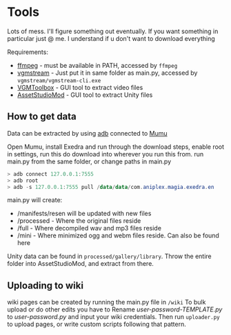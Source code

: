 # Tools
Lots of mess. I'll figure something out eventually.
If you want something in particular just @ me. I understand if u don't want to download everything

Requirements: 
* [ffmpeg](https://ffmpeg.org/download.html) - must be available in PATH, accessed by ``ffmpeg``
* [vgmstream](https://github.com/vgmstream/vgmstream) - Just put it in same folder as main.py, accessed by ``vgmstream/vgmstream-cli.exe``
* [VGMToolbox](https://sourceforge.net/projects/vgmtoolbox/) - GUI tool to extract video files
* [AssetStudioMod](https://github.com/aelurum/AssetStudio) - GUI tool to extract Unity files

## How to get data
Data can be extracted by using [adb](https://medium.com/@yadav-ajay/a-step-by-step-guide-to-setting-up-adb-path-on-windows-0b833faebf18) connected to [Mumu](https://www.mumuplayer.com/)

Open Mumu, install Exedra and run through the download steps, enable root in settings, run this do download into wherever you run this from. run main.py from the same folder, or change paths in main.py
```powershell
> adb connect 127.0.0.1:7555
> adb root
> adb -s 127.0.0.1:7555 pull /data/data/com.aniplex.magia.exedra.en
```

main.py will create:
* /manifests/resen will be updated with new files 
* /processed - Where the original files reside
* /full - Where decompiled wav and mp3 files reside
* /mini - Where minimized ogg and webm files reside. Can also be found here

Unity data can be found in ``processed/gallery/library``. Throw the entire folder into AssetStudioMod, and extract from there. 

## Uploading to wiki
wiki pages can be created by running the main.py file in ``/wiki``
To bulk upload or do other edits you have to Rename *user-password-TEMPLATE.py* to *user-password.py* and input your wiki credentials.
Then run ``uploader.py`` to upload pages, or write custom scripts following that pattern.

